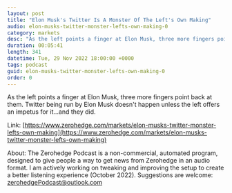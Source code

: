 ```yaml
---
layout: post
title: "Elon Musk's Twitter Is A Monster Of The Left's Own Making"
audio: elon-musks-twitter-monster-lefts-own-making-0
category: markets
desc: "As the left points a finger at Elon Musk, three more fingers point back at them. Twitter being run by Elon Musk doesn't happen unless the left offers an impetus for it...and they did."
duration: 00:05:41
length: 341
datetime: Tue, 29 Nov 2022 18:00:00 +0000
tags: podcast
guid: elon-musks-twitter-monster-lefts-own-making-0
order: 0
---
```

As the left points a finger at Elon Musk, three more fingers point back at them. Twitter being run by Elon Musk doesn't happen unless the left offers an impetus for it...and they did.

Link: [https://www.zerohedge.com/markets/elon-musks-twitter-monster-lefts-own-making](https://www.zerohedge.com/markets/elon-musks-twitter-monster-lefts-own-making)

About: The Zerohedge Podcast is a non-commercial, automated program, designed to give people a way to get news from Zerohedge in an audio format.  I am actively working on tweaking and improving the setup to create a better listening experience (October 2022).  Suggestions are welcome: [zerohedgePodcast@outlook.com](mailto:zerohedgePodcast@outlook.com)